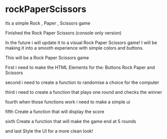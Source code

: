 # rockPaperScissors
Its a simple Rock , Paper , Scissors game


Finished the Rock Paper Scissors (console only version)

In the future i will update it to a visual Rock Paper Scissors game!
I will be making it into a smooth experience with simple colors and buttons.

This will be a Rock Paper Scissors game

First i need to make the HTML Elements for the:
Buttons Rock Paper and Scissors

second i need to create a function to randomise a choice for the computer

third i need to create a function that plays one round and checks the winner

fourth when those functions work i need to make a simple ui

fifth Create a function that will display the score

sixth Create a function that will make the game end at 5 rounds

and last Style the UI for a more clean look!